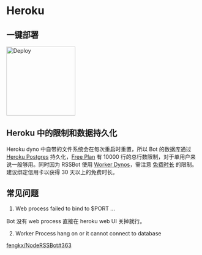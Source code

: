 # Heroku

## 一键部署

<p>
<a href="https://www.heroku.com/deploy?template=https://github.com/fengkx/NodeRSSBot/tree/master">
  <img width=180 src="https://www.herokucdn.com/deploy/button.svg" alt="Deploy">
</a>
</p>

## Heroku 中的限制和数据持久化

Heroku dyno 中自带的文件系统会在每次重启时重置，所以 Bot 的数据库通过 [Heroku Postgres](https://devcenter.heroku.com/articles/heroku-postgresql) 持久化，[Free Plan](https://elements.heroku.com/addons/heroku-postgresql) 有 10000 行的总行数限制，对于单用户来说一般够用。同时因为 RSSBot 使用 [Worker Dynos](https://devcenter.heroku.com/articles/background-jobs-queueing)，需注意 [免费时长](https://devcenter.heroku.com/articles/free-dyno-hours) 的限制。建议绑定信用卡以获得 30 天以上的免费时长。

## 常见问题

1. Web process failed to bind to \$PORT ...

Bot 没有 web process 直接在 heroku web UI 关掉就行。

2. Worker Process hang on or it cannot connect to database

[fengkx/NodeRSSBot#363](https://github.com/fengkx/NodeRSSBot/issues/363)
